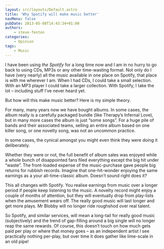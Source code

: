```yaml
---
layout: src/layouts/Default.astro
title: 'Why Spotify will make music better'
navMenu: false
pubDate: 2013-05-08T14:43:34+01:00
authors:
    - steve-fenton
categories:
    - Opinion
tags:
    - Music
---
```


I have been using *the Spotify* for a long time now and I am in no hurry to go back to using CDs, MP3s or any other time-wasting format. Not only do I have (very nearly) all the music available in one place on Spotify, that place is with me wherever I am. When I had CDs, I could take a small selection. With an MP3 player I could take a larger collection. With Spotify, I take the lot – including stuff I’ve never heard yet.

But how will this make music better? Here is my simple theory.

For many, many years now we have bought albums. In some cases, the album really is a carefully packaged bundle (like Therapy’s Infernal Love), but in many more cases the album is just “some songs”. For a huge pile of bands and their associated teams, selling an entire album based on one killer song, or one novelty song, was not an uncommon practice.

In some cases, the cynical amongst you might even think they were doing it deliberately.

Whether they were or not, the full benefit of album sales was enjoyed while a whole bunch of disappointed fans filed everything except the big hit under “waste”. The front-loaded expense of the music-purchase gave people big returns for rubbish records. Imagine that one-hit-wonder enjoying the same earnings as a your all-time-classic album. Doesn’t sound right does it?

This all changes with Spotify. You realise earnings from music over a longer period if people keep listening to the music. A novelty record might enjoy a couple of months of attention, but they will eventually drop from play-lists when the amusement wears off. The really good music will last longer and get more plays. Mr Blobby will no longer ride roughshod over real talent.

So Spotify, and similar services, will mean a long-tail for really good music (subjectively) and the trend of gap-filling around a big single will no longer reap the same rewards. Of course, this doesn’t touch on how much gets paid per play or where that money goes – as an independent artist I see practically nothing per-play, but over time it does gather like lime-scale in an old pipe!